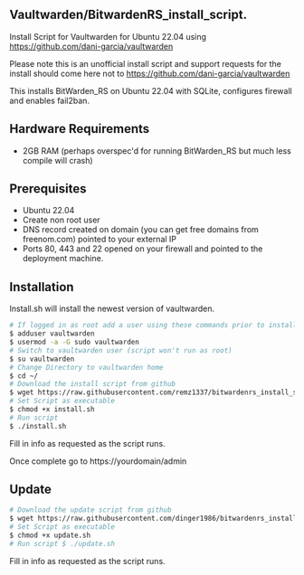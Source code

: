 Vaultwarden/BitwardenRS_install_script. 
-----

Install Script for Vaultwarden for Ubuntu 22.04 using https://github.com/dani-garcia/vaultwarden

Please note this is an unofficial install script and support requests for the install should come here not to https://github.com/dani-garcia/vaultwarden

This installs BitWarden_RS on Ubuntu 22.04 with SQLite, configures firewall and enables fail2ban.

## Hardware Requirements 

- 2GB RAM (perhaps overspec'd for running BitWarden_RS but much less compile will crash)

## Prerequisites 

- Ubuntu 22.04 
- Create non root user
- DNS record created on domain (you can get free domains from freenom.com) pointed to your external IP 
- Ports 80, 443 and 22 opened on your firewall and pointed to the deployment machine.

## Installation

Install.sh will install the newest version of vaultwarden.


```bash
# If logged in as root add a user using these commands prior to install: 
$ adduser vaultwarden
$ usermod -a -G sudo vaultwarden
# Switch to vaultwarden user (script won't run as root) 
$ su vaultwarden
# Change Directory to vaultwarden home 
$ cd ~/
# Download the install script from github 
$ wget https://raw.githubusercontent.com/remz1337/bitwardenrs_install_script/jammy/install.sh
# Set Script as executable 
$ chmod +x install.sh
# Run script 
$ ./install.sh
```

Fill in info as requested as the script runs.

Once complete go to https://yourdomain/admin

## Update

```bash
# Download the update script from github 
$ wget https://raw.githubusercontent.com/dinger1986/bitwardenrs_install_script/master/update.sh
# Set Script as executable 
$ chmod +x update.sh
# Run script $ ./update.sh
```

Fill in info as requested as the script runs.

